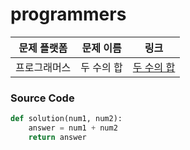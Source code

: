 # programmers

| 문제 플랫폼   | 문제 이름           | 링크                                   |
|---------------|--------------------|----------------------------------------|
| 프로그래머스          | 두 수의 합          | [두 수의 합](https://school.programmers.co.kr/learn/courses/30/lessons/120802) |

### Source Code
```python
def solution(num1, num2):
    answer = num1 + num2
    return answer
```
